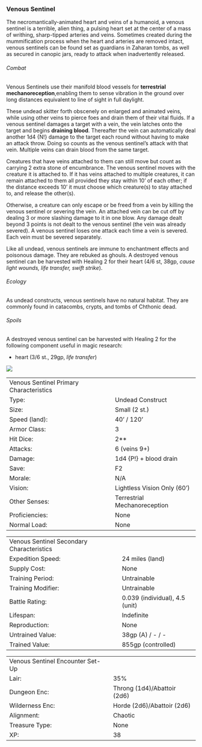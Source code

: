 ### Venous Sentinel

The necromantically-animated heart and veins of a humanoid, a venous sentinel is a terrible, alien thing, a pulsing heart set at the center of a mass of writhing, sharp-tipped arteries and veins. Sometimes created during the mummification process when the heart and arteries are removed intact, venous sentinels can be found set as guardians in Zaharan tombs, as well as secured in canopic jars, ready to attack when inadvertently released.

###### Combat

Venous Sentinels use their manifold blood vessels for **terrestrial mechanoreception**,enabling them to sense vibration in the ground over long distances equivalent to line of sight in full daylight.

These undead skitter forth obscenely on enlarged and animated veins, while using other veins to pierce foes and drain them of their vital fluids. If a venous sentinel damages a target with a vein, the vein latches onto the target and begins **draining blood**. Thereafter the vein can automatically deal another 1d4 {N!} damage to the target each round without having to make an attack throw. Doing so counts as the venous sentinel’s attack with that vein. Multiple veins can drain blood from the same target.

Creatures that have veins attached to them can still move but count as carrying 2 extra stone of encumbrance. The venous sentinel moves with the creature it is attached to. If it has veins attached to multiple creatures, it can remain attached to them all provided they stay within 10’ of each other; if the distance exceeds 10’ it must choose which creature(s) to stay attached to, and release the other(s).

Otherwise, a creature can only escape or be freed from a vein by killing the venous sentinel or severing the vein. An attached vein can be cut off by dealing 3 or more slashing damage to it in one blow. Any damage dealt beyond 3 points is not dealt to the venous sentinel (the vein was already severed). A venous sentinel loses one attack each time a vein is severed. Each vein must be severed separately.

Like all undead, venous sentinels are immune to enchantment effects and poisonous damage. They are rebuked as ghouls. A destroyed venous sentinel can be harvested with Healing 2 for their heart (4/6 st, 38gp, *cause light wounds, life transfer, swift strike*).

###### Ecology

As undead constructs, venous sentinels have no natural habitat. They are commonly found in catacombs, crypts, and tombs of Chthonic dead.

###### Spoils

A destroyed venous sentinel can be harvested with Healing 2 for the following component useful in magic research:

* heart (3/6 st., 29gp, *life transfer*)

![](data:image/png;base64...)

|  |  |
| --- | --- |
| Venous Sentinel Primary Characteristics | |
| Type: | Undead Construct |
| Size: | Small (2 st.) |
| Speed (land): | 40’ / 120’ |
| Armor Class: | 3 |
| Hit Dice: | 2\*\* |
| Attacks: | 6 (veins 9+) |
| Damage: | 1d4 {P!} + blood drain |
| Save: | F2 |
| Morale: | N/A |
| Vision: | Lightless Vision Only (60’) |
| Other Senses: | Terrestrial Mechanoreception |
| Proficiencies: | None |
| Normal Load: | None |

|  |  |
| --- | --- |
| Venous Sentinel Secondary Characteristics | |
| Expedition Speed: | 24 miles (land) |
| Supply Cost: | None |
| Training Period: | Untrainable |
| Training Modifier: | Untrainable |
| Battle Rating: | 0.039 (individual), 4.5 (unit) |
| Lifespan: | Indefinite |
| Reproduction: | None |
| Untrained Value: | 38gp (A) / - / - |
| Trained Value: | 855gp (controlled) |

|  |  |
| --- | --- |
| Venous Sentinel Encounter Set-Up | |
| Lair: | 35% |
| Dungeon Enc: | Throng (1d4)/Abattoir (2d6) |
| Wilderness Enc: | Horde (2d6)/Abattoir (2d6) |
| Alignment: | Chaotic |
| Treasure Type: | None |
| XP: | 38 |
